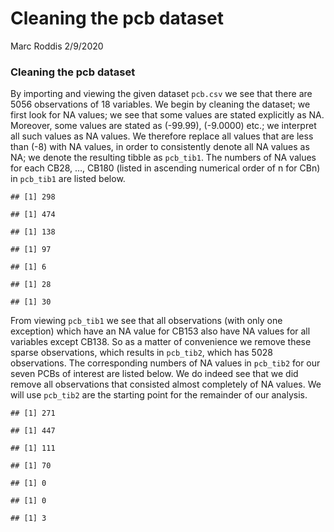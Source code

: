 Cleaning the pcb dataset
================
Marc Roddis
2/9/2020

### Cleaning the pcb dataset

By importing and viewing the given dataset `pcb.csv` we see that there
are 5056 observations of 18 variables. We begin by cleaning the dataset;
we first look for NA values; we see that some values are stated
explicitly as NA. Moreover, some values are stated as \(-99.99\),
\(-9.0000\) etc.; we interpret all such values as NA values. We
therefore replace all values that are less than \(-8\) with NA values,
in order to consistently denote all NA values as NA; we denote the
resulting tibble as `pcb_tib1`. The numbers of NA values for each CB28,
…, CB180 (listed in ascending numerical order of n for CBn) in
`pcb_tib1` are listed below.

    ## [1] 298

    ## [1] 474

    ## [1] 138

    ## [1] 97

    ## [1] 6

    ## [1] 28

    ## [1] 30

From viewing `pcb_tib1` we see that all observations (with only one
exception) which have an NA value for CB153 also have NA values for all
variables except CB138. So as a matter of convenience we remove these
sparse observations, which results in `pcb_tib2`, which has 5028
observations. The corresponding numbers of NA values in `pcb_tib2` for
our seven PCBs of interest are listed below. We do indeed see that we
did remove all observations that consisted almost completely of NA
values. We will use `pcb_tib2` are the starting point for the remainder
of our analysis.

    ## [1] 271

    ## [1] 447

    ## [1] 111

    ## [1] 70

    ## [1] 0

    ## [1] 0

    ## [1] 3
